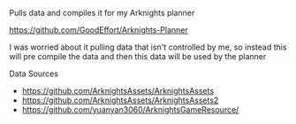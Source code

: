 Pulls data and compiles it for my Arknights planner

https://github.com/GoodEffort/Arknights-Planner

I was worried about it pulling data that isn't controlled by me, so instead this will pre compile the data and then this data will be used by the planner


 Data Sources
 - https://github.com/ArknightsAssets/ArknightsAssets
 - https://github.com/ArknightsAssets/ArknightsAssets2
 - https://github.com/yuanyan3060/ArknightsGameResource/
